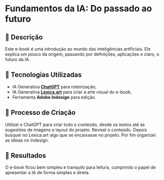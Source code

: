 # Fundamentos da IA: Do passado ao futuro

## 📒 Descrição
Este e-book é uma introdução ao mundo das inteligências artificiais. Ele explica um pouco da origem, passando por definições, aplicações e claro, o futuro da IA.

## 🤖 Tecnologias Utilizadas
- IA Generativa **[ChatGPT](https://chat.openai.com)** para roteirização;
- IA Generativa **[Lexica.art](https://lexica.art)** para criar a arte visual do e-book;
- Ferramenta **Adobe Indesign** para edição.

## 🧐 Processo de Criação
Utilizei o ChatGPT para criar todo o conteúdo, desde os textos até as sugestões de imagens e layout do projeto. Revisei o conteúdo. Depois busquei no Lexica.art algo que se encaixasse no projeto. Por fim organizei as ideias no Indesign.

## 🚀 Resultados
O e-book ficou bem simples e tranquilo para leitura, cumprindo o papel de apresentar a IA de forma simples e direta.
